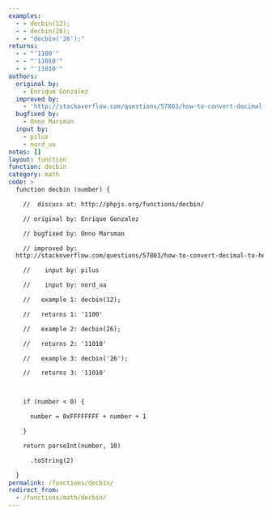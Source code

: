 ```yaml
---
examples:
  - - decbin(12);
  - - decbin(26);
  - - "decbin('26');"
returns:
  - - "'1100'"
  - - "'11010'"
  - - "'11010'"
authors:
  original by:
    - Enrique Gonzalez
  improved by:
    - 'http://stackoverflow.com/questions/57803/how-to-convert-decimal-to-hex-in-javascript'
  bugfixed by:
    - Onno Marsman
  input by:
    - pilus
    - nord_ua
notes: []
layout: function
function: decbin
category: math
code: >
  function decbin (number) {

    //  discuss at: http://phpjs.org/functions/decbin/

    // original by: Enrique Gonzalez

    // bugfixed by: Onno Marsman

    // improved by:
  http://stackoverflow.com/questions/57803/how-to-convert-decimal-to-hex-in-javascript

    //    input by: pilus

    //    input by: nord_ua

    //   example 1: decbin(12);

    //   returns 1: '1100'

    //   example 2: decbin(26);

    //   returns 2: '11010'

    //   example 3: decbin('26');

    //   returns 3: '11010'



    if (number < 0) {

      number = 0xFFFFFFFF + number + 1

    }

    return parseInt(number, 10)

      .toString(2)

  }
permalink: /functions/decbin/
redirect_from:
  - /functions/math/decbin/
---
```


<!-- WARNING! This file is auto generated by `npm run web:inject`, do not edit by hand -->
